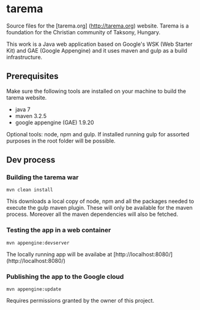 # tarema

Source files for the [tarema.org] (http://tarema.org) website. Tarema is a foundation for the Christian community of Taksony, Hungary.

This work is a Java web application based on Google's WSK (Web Starter Kit) and GAE (Google Appengine) and it uses maven and gulp as a build infrastructure.  

## Prerequisites
Make sure the following tools are installed on your machine to build the tarema website.
 
* java 7
* maven 3.2.5
* google appengine (GAE) 1.9.20
  
Optional tools: node, npm and gulp. If installed running gulp for assorted purposes in the root folder will be possible.   

## Dev process
### Building the tarema war  
`mvn clean install`
 
This downloads a local copy of node, npm and all the packages needed to execute the gulp maven plugin. These will only be available for the maven process. Moreover all the maven dependencies will also be fetched. 

### Testing the app in a web container
`mvn appengine:devserver`

The locally running app will be availabe at [http://localhost:8080/] (http://localhost:8080/)

### Publishing the app to the Google cloud 
`mvn appengine:update`
                                                                         
Requires permissions granted by the owner of this project.
